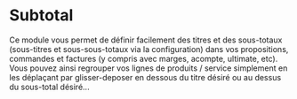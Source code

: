 Subtotal
=======================
Ce module vous permet de définir facilement des titres et des sous-totaux (sous-titres et sous-sous-totaux via la configuration) dans vos propositions, commandes et factures (y compris avec marges, acompte, ultimate, etc). Vous pouvez ainsi regrouper vos lignes de produits / service simplement en les déplaçant par glisser-deposer en dessous du titre désiré ou au dessus du sous-total désiré... 
